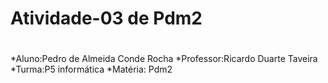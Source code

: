 # Atividade-03 de Pdm2 <h1>

*Aluno:Pedro de Almeida Conde Rocha
*Professor:Ricardo Duarte Taveira
*Turma:P5 informática
*Matéria: Pdm2
